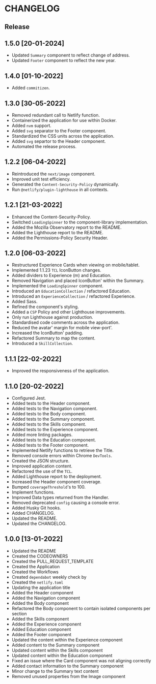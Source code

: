 # CHANGELOG

## Release

## 1.5.0 [20-01-2024]

- Updated `Summary` component to reflect change of address.
- Updated `Footer` component to reflect the new year.

## 1.4.0 [01-10-2022]

- Added `commitizen`.

## 1.3.0 [30-05-2022]

- Removed redundant call to Netlify function.
- Containerized the application for use within Docker.
- Added `nvm` support.
- Added `svg` separator to the Footer component.
- Standardized the CSS units across the application.
- Added `svg` separtor to the Header component.
- Automated the release process.

## 1.2.2 [06-04-2022]

- Reintroduced the `next/image` component.
- Improved unit test efficiency.
- Generated the `Content-Security-Policy` dynamically.
- Run `@netlify/plugin-lighthouse` in all contexts.

## 1.2.1 [21-03-2022]

- Enhanced the Content-Security-Policy.
- Switched `LoadingSpinner` to the component-library implementation.
- Added the Mozilla Observatory report to the README.
- Added the Lighthouse report to the README.
- Added the Permissions-Policy Security Header.

## 1.2.0 [06-03-2022]

- Restructured Experience Cards when viewing on mobile/tablet.
- Implemented 1.1.23 `TCL` IconButton changes.
- Added dividers to Experience (m) and Education.
- Removed Navigation and placed IconButton' within the Summary.
- Implemented the `LoadingSpinner` component.
- Introduced an `EducationCollection` / refactored Education.
- Introduced an `ExperienceCollection` / refactored Experience.
- Added Sass.
- Refined the component's styling.
- Added a `CSP` Policy and other Lighthouse improvements.
- Only run Lighthouse against production.
- Standardised code comments across the application.
- Reduced the avatar' margin for mobile view-port'.
- Increased the IconButton' padding.
- Refactored Summary to map the content.
- Introduced a `SkillCollection`.

## 1.1.1 [22-02-2022]

- Improved the responsiveness of the application.

## 1.1.0 [20-02-2022]

- Configured Jest.
- Added tests to the Header component.
- Added tests to the Navigation component.
- Added tests to the Body component.
- Added tests to the Summary component.
- Added tests to the Skills component.
- Added tests to the Experience component.
- Added more linting packages.
- Added tests to the Education component.
- Added tests to the Footer component.
- Implemented Netlify functions to retrieve the Title.
- Removed console errors within Chrome `DevTools`.
- Created the JSON structure.
- Improved application content.
- Refactored the use of the `TCL`.
- Added Lighthouse report to the deployment.
- Increased the Header component coverage.
- Bumped `coverageThreshold`'s to 100.
- Implement functions.
- Improved Data types returned from the Handler.
- Removed deprecated `config` causing a console error.
- Added Husky Git hooks.
- Added CHANGELOG.
- Updated the README.
- Updated the CHANGELOG.

## 1.0.0 [13-01-2022]

- Updated the README
- Created the CODEOWNERS
- Created the PULL_REQUEST_TEMPLATE
- Created the Application
- Created the Workflows
- Created `dependabot` weekly check by
- Created the `netlify.toml`
- Updating the application title
- Added the Header component
- Added the Navigation component
- Added the Body component
- Refactored the Body component to contain isolated components per section
- Added the Skills component
- Added the Experience component
- Added Education component
- Added the Footer component
- Updated the content within the Experience component
- Added content to the Summary component
- Updated content within the Skills component
- Updated content within the Education component
- Fixed an issue where the Card component was not aligning correctly
- Added contact information to the Summary component
- Minor change to the Summary text content
- Removed unused properties from the Image component
